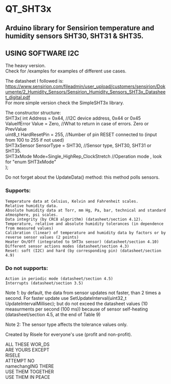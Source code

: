 # QT_SHT3x
## Arduino library for Sensirion temperature and humidity sensors SHT30, SHT31 & SHT35.
## USING SOFTWARE I2C
The heavy version.  
Check for /examples for examples of different use cases.  

The datasheet I followed is:  
https://www.sensirion.com/fileadmin/user_upload/customers/sensirion/Dokumente/2_Humidity_Sensors/Sensirion_Humidity_Sensors_SHT3x_Datasheet_digital.pdf  
For more simple version check the SimpleSHT3x library.  

The constructor structure:  
SHT3x(    int Address = 0x44, //I2C device address, 0x44 or 0x45  
        ValueIfError Value = Zero, //What to return in case of errors. Zero or PrevValue  
        uint8_t HardResetPin = 255, //Number of pin RESET connected to (input from 100 to 255 if not used)  
        SHT3xSensor SensorType = SHT30, //Sensor type, SHT30, SHT31 or SHT35.  
        SHT3xMode Mode=Single_HighRep_ClockStretch //Operation mode , look for "enum SHT3xMode"  
); 

Do not forget about the UpdateData() method: this method polls sensors.


### Supports:  
    Temperature data at Celsius, Kelvin and Fahrenheit scales.  
    Relative humidity data.  
    Absolute humidity data at Torr, mm Hg, Pa, bar, technical and standard atmosphere, psi scales.  
    Data integrity (by CRC8 algorithm) (datasheet/section 4.12).  
    Temperature, relative and absolute humidity tolerances (in dependence from measured values)  
    Calibration (linear) of temperature and humidity data by factors or by reverse sensor values (2 points)  
    Heater On/Off (integrated to SHT3x sensor) (datasheet/section 4.10)  
    Different sensor actions modes (datasheet/section 4.3)  
    Reset: soft (I2C) and hard (by corresponding pin) (datasheet/section 4.9)  
    
### Do not supports:  
    Action in periodic mode (datasheet/section 4.5)  
    Interrupts (datasheet/section 3.5)  
    
    
    
Note 1: by default, the data from sensor updates not faster, than 2 times a second.
For faster update use SetUpdateInterval(uint32_t UpdateIntervalMillisec); but do not exceed the datasheet values (10 measurments per second (100 ms)) because of sensor self-heating (datasheet/section 4.5, at the end of Table 9)  

Note 2: The sensor type affects the tolerance values only.   


Created by Risele for everyone's use (profit and non-profit).  

ALL THESE WOR_DS  
ARE YOURS EXCEPT  
RISELE  
ATTEMPT NO  
namechangING THERE  
USE THEM TOGETHER  
USE THEM IN PEACE  
